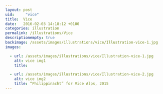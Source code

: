 ```yaml
---
layout: post
uid:     "vice"
title:  Vice
date:   2016-02-03 14:18:12 +0100
categories: illustration
permalink: /illustrations/Vice
descriptionempty: true
backimage: /assets/images/illustrations/vice/Illustration-vice-1.jpg
images:

  - url: /assets/images/illustrations/vice/Illustration-vice-1.jpg
    alt: vice img1
    title:

  - url: /assets/images/illustrations/vice/Illustration-vice-2.jpg
    alt: vice img2
    title: “Philippinacht” for Vice Alps, 2015
---
```

